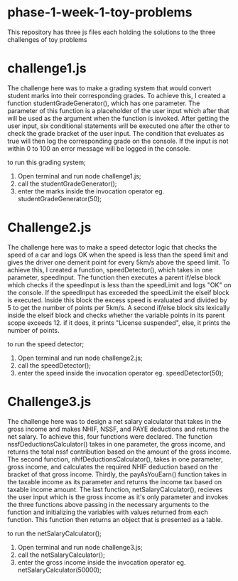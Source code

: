 # phase-1-week-1-toy-problems
This repository has three js files each holding the solutions to the three challenges of toy problems
# challenge1.js
The challenge here was to make a grading system that would convert student marks into their corresponding grades. To achieve this, I created a function studentGradeGenerator(), which has one parameter. The parameter of this function is a placeholder of the user input which after that will be used as the argument when the function is invoked.
After getting the user input, six conditional statements will be executed one after the other to check the grade bracket of the user input. The condition that eveluates as true will then log the corresponding grade on the console. If the input is not within 0 to 100 an error message will be logged in the console.

to run this grading system;
1. Open terminal and run node challenge1.js;
2. call the studentGradeGenerator();
3. enter the marks inside the invocation operator eg. studentGradeGenerator(50);

# Challenge2.js 
The challenge here was to make a speed detector logic that checks the speed of a car and logs OK when the speed is less than the speed limit and gives the driver one demerit point for every 5km/s above the speed limit. To achieve this, I created a function, speedDetector(), which takes in one parameter, speedInput. The function then executes a parent if/else block which checks if the speedInput  is less than the speedLimit and logs "OK" on the console. If the speedInput has exceeded the speedLimit the elseif block is executed. Inside this block the excess speed is evaluated and divided by 5 to get the number of points per 5km/s. A second if/else block sits lexically inside the elseif block and checks whether the variable points in its parent scope exceeds 12. if it does, it prints "License suspended", else, it prints the number of points. 

to run the speed detector;
1. Open terminal and run node challenge2.js;
2. call the speedDetector();
3. enter the speed inside the invocation operator eg. speedDetector(50);

# Challenge3.js
The challenge here was to design a net salary calculator that takes in the gross income and makes NHIF, NSSF, and PAYE deductions and returns the net salary. To achieve this, four functions were declared. The function nssfDeductionsCalculator() takes in one parameter, the gross income, and returns the total nssf contribution based on the amount of the gross income. The second function, nhifDeductionsCalculator(), takes in one parameter, gross income, and calculates the required NHIF deduction based on the bracket of that gross income. Thirdly, the payAsYouEarn() function takes in the taxable income as its parameter and returns the income tax based on taxable income amount. The last function, netSalaryCalculator(), recieves the user input which is the gross income as it's only parameter and invokes the three functions above passing in the necessary arguments to the function and initializing the variables with values returned from each function. This function then returns an object that is presented as a table.

to run the netSalaryCalculator();
1. Open terminal and run node challenge3.js;
2. call the netSalaryCalculator();
3. enter the gross income inside the invocation operator eg. netSalaryCalculator(50000);

